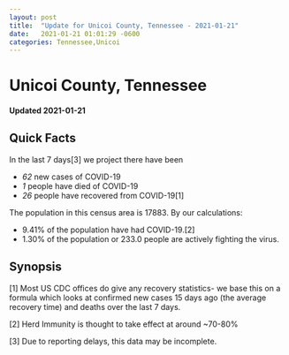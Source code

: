 ```yaml
---
layout: post
title:  "Update for Unicoi County, Tennessee - 2021-01-21"
date:   2021-01-21 01:01:29 -0600
categories: Tennessee,Unicoi
---
```


# Unicoi County, Tennessee
#### Updated 2021-01-21

## Quick Facts

In the last 7 days[3] we project there have been
- *62* new cases of COVID-19
- *1* people have died of COVID-19
- *26* people have recovered from COVID-19[1]

The population in this census area is 17883. By our calculations:
- 9.41% of the population have had COVID-19.[2]
- 1.30% of the population or 233.0 people are actively fighting the virus.

## Synopsis




[1] Most US CDC offices do give any recovery statistics- we base this on a formula which looks at confirmed new cases
15 days ago (the average recovery time) and deaths over the last 7 days.

[2] Herd Immunity is thought to take effect at around ~70-80%

[3] Due to reporting delays, this data may be incomplete.
 
    